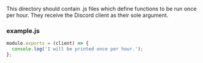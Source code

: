 This directory should contain .js files which define functions to be run once per hour. They receive the Discord
client as their sole argument.

### example.js
```js
module.exports = (client) => {
  console.log('I will be printed once per hour.');
};
```